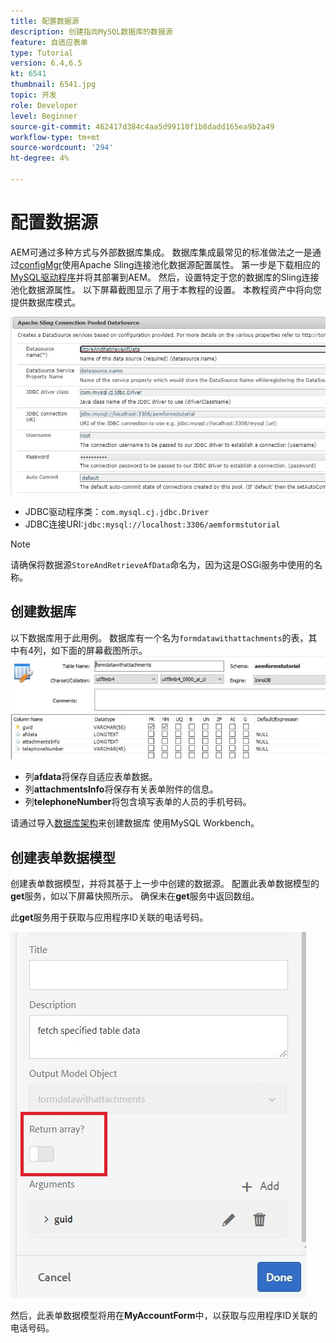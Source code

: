 ```yaml
---
title: 配置数据源
description: 创建指向MySQL数据库的数据源
feature: 自适应表单
type: Tutorial
version: 6.4,6.5
kt: 6541
thumbnail: 6541.jpg
topic: 开发
role: Developer
level: Beginner
source-git-commit: 462417d384c4aa5d99110f1b8dadd165ea9b2a49
workflow-type: tm+mt
source-wordcount: '294'
ht-degree: 4%

---
```



# 配置数据源

AEM可通过多种方式与外部数据库集成。 数据库集成最常见的标准做法之一是通过[configMgr](http://localhost:4502/system/console/configMgr)使用Apache Sling连接池化数据源配置属性。
第一步是下载相应的[MySQL驱动程序](https://mvnrepository.com/artifact/mysql/mysql-connector-java)并将其部署到AEM。
然后，设置特定于您的数据库的Sling连接池化数据源属性。 以下屏幕截图显示了用于本教程的设置。 本教程资产中将向您提供数据库模式。

![数据源](assets/data-source.JPG)


* JDBC驱动程序类：`com.mysql.cj.jdbc.Driver`
* JDBC连接URI:`jdbc:mysql://localhost:3306/aemformstutorial`

>[!NOTE]
>请确保将数据源`StoreAndRetrieveAfData`命名为，因为这是OSGi服务中使用的名称。


## 创建数据库


以下数据库用于此用例。 数据库有一个名为`formdatawithattachments`的表，其中有4列，如下面的屏幕截图所示。
![数据库](assets/table-schema.JPG)

* 列&#x200B;**afdata**&#x200B;将保存自适应表单数据。
* 列&#x200B;**attachmentsInfo**&#x200B;将保存有关表单附件的信息。
* 列&#x200B;**telephoneNumber**&#x200B;将包含填写表单的人员的手机号码。

请通过导入[数据库架构](assets/data-base-schema.sql)来创建数据库
使用MySQL Workbench。

## 创建表单数据模型

创建表单数据模型，并将其基于上一步中创建的数据源。
配置此表单数据模型的**get**服务，如以下屏幕快照所示。
确保未在**get**&#x200B;服务中返回数组。

此&#x200B;**get**&#x200B;服务用于获取与应用程序ID关联的电话号码。

![get-service](assets/get-service.JPG)

然后，此表单数据模型将用在&#x200B;**MyAccountForm**&#x200B;中，以获取与应用程序ID关联的电话号码。
